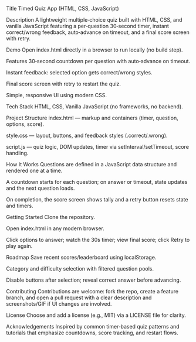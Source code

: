 Title
Timed Quiz App (HTML, CSS, JavaScript)

Description
A lightweight multiple‑choice quiz built with HTML, CSS, and vanilla JavaScript featuring a per‑question 30‑second timer, instant correct/wrong feedback, auto‑advance on timeout, and a final score screen with retry.

Demo
Open index.html directly in a browser to run locally (no build step).

Features
30‑second countdown per question with auto‑advance on timeout.

Instant feedback: selected option gets correct/wrong styles.

Final score screen with retry to restart the quiz.

Simple, responsive UI using modern CSS.

Tech Stack
HTML, CSS, Vanilla JavaScript (no frameworks, no backend).

Project Structure
index.html — markup and containers (timer, question, options, score).

style.css — layout, buttons, and feedback styles (.correct/.wrong).

script.js — quiz logic, DOM updates, timer via setInterval/setTimeout, score handling.

How It Works
Questions are defined in a JavaScript data structure and rendered one at a time.

A countdown starts for each question; on answer or timeout, state updates and the next question loads.

On completion, the score screen shows tally and a retry button resets state and timers.

Getting Started
Clone the repository.

Open index.html in any modern browser.

Click options to answer; watch the 30s timer; view final score; click Retry to play again.

Roadmap
Save recent scores/leaderboard using localStorage.

Category and difficulty selection with filtered question pools.

Disable buttons after selection; reveal correct answer before advancing.

Contributing
Contributions are welcome: fork the repo, create a feature branch, and open a pull request with a clear description and screenshots/GIF if UI changes are involved.

License
Choose and add a license (e.g., MIT) via a LICENSE file for clarity.

Acknowledgements
Inspired by common timer‑based quiz patterns and tutorials that emphasize countdowns, score tracking, and restart flows.
